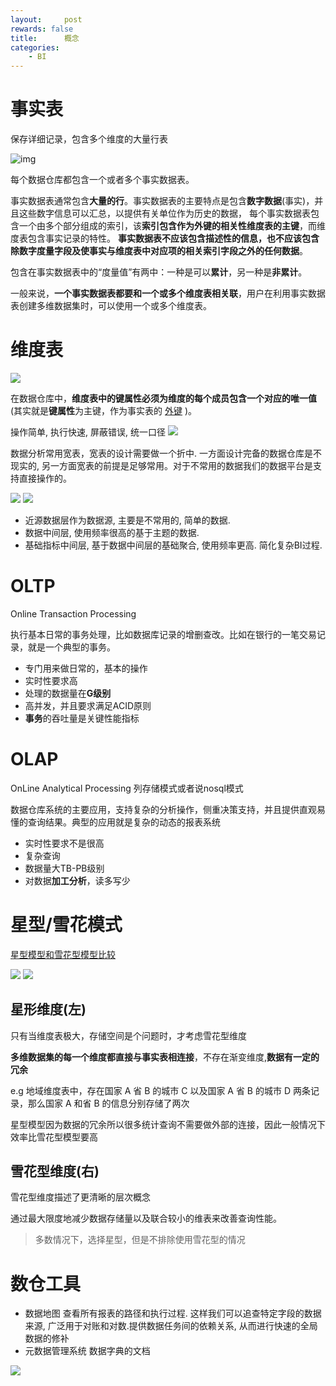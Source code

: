 ```yaml
---
layout:     post
rewards: false
title:      概念
categories:
    - BI
---
```



# 事实表
保存详细记录，包含多个维度的大量行表

![img](https://cdn.jsdelivr.net/gh/631068264/img/006tKfTcly1g1ib7bw8oxj31gb0u00vf.jpg)

每个数据仓库都包含一个或者多个事实数据表。

事实数据表通常包含**大量的行**。事实数据表的主要特点是包含**数字数据**(事实)，并且这些数字信息可以汇总，以提供有关单位作为历史的数据，
每个事实数据表包含一个由多个部分组成的索引，该**索引包含作为外键的相关性维度表的主键**，而维度表包含事实记录的特性。
**事实数据表不应该包含描述性的信息，也不应该包含除数字度量字段及使事实与维度表中对应项的相关索引字段之外的任何数据**。

包含在事实数据表中的“度量值”有两中：一种是可以**累计**，另一种是**非累计**。

一般来说，**一个事实数据表都要和一个或多个维度表相关联**，用户在利用事实数据表创建多维数据集时，可以使用一个或多个维度表。

# 维度表
![](https://cdn.jsdelivr.net/gh/631068264/img/006tKfTcly1g1ibj906o9j31m60iogml.jpg)

在数据仓库中，**维度表中的键属性必须为维度的每个成员包含一个对应的唯一值**(其实就是**键属性**为主键，作为事实表的
[外键](/blog/2019/03/27/key#外键) )。

操作简单, 执行快速, 屏蔽错误, 统一口径
![](https://cdn.jsdelivr.net/gh/631068264/img/006y8mN6gy1g86yk5zz0wj30m605l0sw.jpg)

数据分析常用宽表，宽表的设计需要做一个折中. 一方面设计完备的数据仓库是不现实的,
另一方面宽表的前提是足够常用。对于不常用的数据我们的数据平台是支持直接操作的。

![](https://cdn.jsdelivr.net/gh/631068264/img/006y8mN6gy1g86z0bj59gj31200sq0ud.jpg)
![](https://cdn.jsdelivr.net/gh/631068264/img/006y8mN6gy1g86z0k45gxj30ld0eft9e.jpg)

- 近源数据层作为数据源, 主要是不常用的, 简单的数据.
- 数据中间层, 使用频率很高的基于主题的数据.
- 基础指标中间层, 基于数据中间层的基础聚合, 使用频率更高. 简化复杂BI过程.


# OLTP

Online Transaction Processing

执行基本日常的事务处理，比如数据库记录的增删查改。比如在银行的一笔交易记录，就是一个典型的事务。 

- 专门用来做日常的，基本的操作
- 实时性要求高
- 处理的数据量在**G级别**
- 高并发，并且要求满足ACID原则
- **事务**的吞吐量是关键性能指标

# OLAP

OnLine Analytical Processing  列存储模式或者说nosql模式

数据仓库系统的主要应用，支持复杂的分析操作，侧重决策支持，并且提供直观易懂的查询结果。典型的应用就是复杂的动态的报表系统

- 实时性要求不是很高
- 复杂查询
- 数据量大TB-PB级别
- 对数据**加工分析**，读多写少

# 星型/雪花模式
[星型模型和雪花型模型比较](https://blog.csdn.net/nisjlvhudy/article/details/7889422)

<span class='gp-2'>
    <img src='https://cdn.jsdelivr.net/gh/631068264/img/006tKfTcly1g1in4mz4rrj30fn0aqwep.jpg' />
    <img src='https://cdn.jsdelivr.net/gh/631068264/img/006tKfTcly1g1in4w9sflj30fn0a374k.jpg' />
</span>

## 星形维度(左)

只有当维度表极大，存储空间是个问题时，才考虑雪花型维度

**多维数据集的每一个维度都直接与事实表相连接**，不存在渐变维度,**数据有一定的冗余** 

e.g 地域维度表中，存在国家 A 省 B 的城市 C 以及国家 A 省 B 的城市 D 两条记录，那么国家 A 和省 B 的信息分别存储了两次

星型模型因为数据的冗余所以很多统计查询不需要做外部的连接，因此一般情况下效率比雪花型模型要高


##  雪花型维度(右)

雪花型维度描述了更清晰的层次概念

通过最大限度地减少数据存储量以及联合较小的维表来改善查询性能。

> 多数情况下，选择星型，但是不排除使用雪花型的情况

# 数仓工具

- 数据地图 查看所有报表的路径和执行过程. 这样我们可以追查特定字段的数据来源, 广泛用于对账和对数.提供数据任务间的依赖关系, 从而进行快速的全局数据的修补
- 元数据管理系统 数据字典的文档

![](https://cdn.jsdelivr.net/gh/631068264/img/006y8mN6gy1g86z69itq6j30mb06zjrn.jpg)